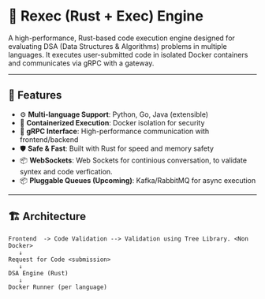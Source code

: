 
# 🧠 Rexec (Rust + Exec) Engine

A high-performance, Rust-based code execution engine designed for evaluating DSA (Data Structures & Algorithms) problems in multiple languages. It executes user-submitted code in isolated Docker containers and communicates via gRPC with a gateway.

---

## 🚀 Features

- ⚙️ **Multi-language Support**: Python, Go, Java (extensible)
- 🐳 **Containerized Execution**: Docker isolation for security
- 🔗 **gRPC Interface**: High-performance communication with frontend/backend
- 🛡 **Safe & Fast**: Built with Rust for speed and memory safety
- 📦 **WebSockets**: Web Sockets for continious conversation, to validate syntex and code verfication.
- 📦 **Pluggable Queues (Upcoming)**: Kafka/RabbitMQ for async execution

---

## 🏗 Architecture

```plaintext
Frontend  -> Code Validation --> Validation using Tree Library. <Non Docker> 
   ↓
Request for Code <submission>
   ↓
DSA Engine (Rust)
   ↓
Docker Runner (per language)
